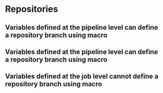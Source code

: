 # Repositories

## Variables defined at the pipeline level can define a repository branch using macro

## Variables defined at the pipeline level can define a repository branch using macro

## Variables defined at the job level cannot define a repository branch using macro
